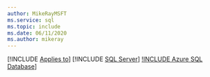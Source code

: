 ```yaml
---
author: MikeRayMSFT
ms.service: sql
ms.topic: include
ms.date: 06/11/2020
ms.author: mikeray
---
```


<!--sql-asdb-->

[!INCLUDE [Applies to](../../includes/applies-md.md)] [!INCLUDE [SQL Server](../../includes/ssnoversion-md.md)] [!INCLUDE Azure SQL Database](../../includes/applies-to-version/_asdb.md)]
